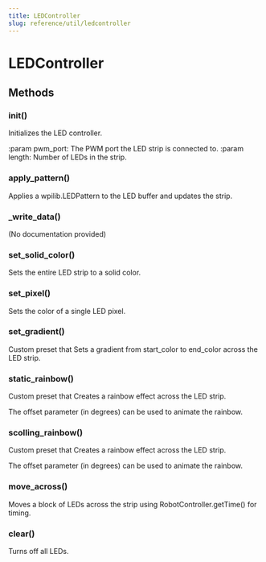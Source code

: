 ```yaml
---
title: LEDController
slug: reference/util/ledcontroller
---
```


# LEDController

## Methods

### __init__()

Initializes the LED controller.

:param pwm_port: The PWM port the LED strip is connected to.
:param length: Number of LEDs in the strip.

### apply_pattern()

Applies a wpilib.LEDPattern to the LED buffer and updates the strip.

### _write_data()

(No documentation provided)

### set_solid_color()

Sets the entire LED strip to a solid color.

### set_pixel()

Sets the color of a single LED pixel.

### set_gradient()

Custom preset that Sets a gradient from start_color to end_color across the LED strip.

### static_rainbow()

Custom preset that Creates a rainbow effect across the LED strip.

The offset parameter (in degrees) can be used to animate the rainbow.

### scolling_rainbow()

Custom preset that Creates a rainbow effect across the LED strip.

The offset parameter (in degrees) can be used to animate the rainbow.

### move_across()

Moves a block of LEDs across the strip using RobotController.getTime() for timing.

### clear()

Turns off all LEDs.

